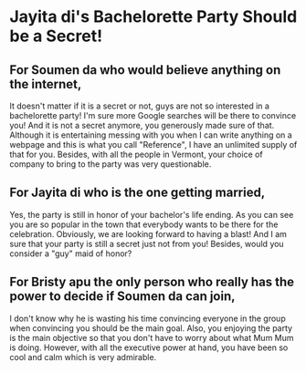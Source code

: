 # Jayita di's Bachelorette Party Should be a Secret!

## For Soumen da who would believe anything on the internet,

It doesn't matter if it is a secret or not, guys are not so interested in a bachelorette party! I'm sure more Google searches will be there to convince you! And it is not a secret anymore, you generously made sure of that. Although it is entertaining messing with you when I can write anything on a webpage and this is what you call "Reference", I have an unlimited supply of that for you. Besides, with all the people in Vermont, your choice of company to bring to the party was very questionable.


## For Jayita di who is the one getting married,

Yes, the party is still in honor of your bachelor's life ending. As you can see you are so popular in the town that everybody wants to be there for the celebration. Obviously, we are looking forward to having a blast! And I am sure that your party is still a secret just not from you! Besides, would you consider a "guy" maid of honor?



## For Bristy apu the only person who really has the power to decide if Soumen da can join,

I don't know why he is wasting his time convincing everyone in the group when convincing you should be the main goal. Also, you enjoying the party is the main objective so that you don't have to worry about what Mum Mum is doing. However, with all the executive power at hand, you have been so cool and calm which is very admirable.
